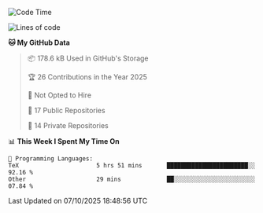 <!--START_SECTION:waka-->
![Code Time](http://img.shields.io/badge/Code%20Time-1%2C140%20hrs%2031%20mins-blue)

![Lines of code](https://img.shields.io/badge/From%20Hello%20World%20I%27ve%20Written-225.4%20thousand%20lines%20of%20code-blue)

**🐱 My GitHub Data** 

> 📦 178.6 kB Used in GitHub's Storage 
 > 
> 🏆 26 Contributions in the Year 2025
 > 
> 🚫 Not Opted to Hire
 > 
> 📜 17 Public Repositories 
 > 
> 🔑 14 Private Repositories 
 > 
📊 **This Week I Spent My Time On** 

```text
💬 Programming Languages: 
TeX                      5 hrs 51 mins       ███████████████████████░░   92.16 % 
Other                    29 mins             ██░░░░░░░░░░░░░░░░░░░░░░░   07.84 % 
```


 Last Updated on 07/10/2025 18:48:56 UTC
<!--END_SECTION:waka-->
